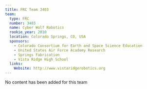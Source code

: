 ```yaml
---
title: FRC Team 3403
team:
  type: FRC
  number: 3403
  name: Cyber Wolf Robotics
  rookie_year: 2010
  location: Colorado Springs, CO, USA
  sponsors:
    - Colorado Consortium for Earth and Space Science Education
    - United States Air Force Academy Research
    - Springs Fabrication
    - Vista Ridge High School
  links:
    Website: http://www.vistaridgerobotics.org
---
```

No content has been added for this team